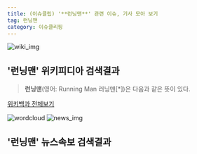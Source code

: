 ```yaml
---
title: (이슈클립) '**런닝맨**' 관련 이슈, 기사 모아 보기
tag: 런닝맨
category: 이슈클리핑
---
```

![wiki_img](https://user-images.githubusercontent.com/42597476/44503234-41136a80-a6d0-11e8-9071-6fc6418eafe4.png)
## **'**런닝맨**'** 위키피디아 검색결과
>**런닝맨**(영어: Running Man 러닝맨[*])은 다음과 같은 뜻이 있다.

<a href="https://ko.wikipedia.org/wiki/런닝맨" target="_blank">위키백과 전체보기</a>

![wordcloud](https://s3.ap-northeast-2.amazonaws.com/lyrics101-wordcloud/2018-09-30-1538294463.png)
![news_img](https://user-images.githubusercontent.com/42597476/44507050-1206f400-a6e4-11e8-8d98-7ffbfebb353f.png)
## **'**런닝맨**'** 뉴스속보 검색결과

